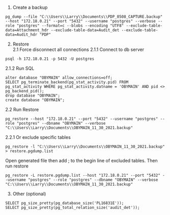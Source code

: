 1. Create a backup <br/>
```
pg_dump --file "C:\\Users\\Larry\\Documents\\PDP_0508_CAPTURE.backup" --host "172.18.0.21" --port "5432" --username "postgres" --verbose --role "postgres" --format=c --blobs --encoding "UTF8" --exclude-table-data=Attachment_hdr --exclude-table-data=Audit_det --exclude-table-data=Audit_hdr "PDP"
```


2. Restore <br/>
2.1 Force disconnect all connections
2.1.1 Connect to db server
```
psql -h 172.18.0.21 -p 5432 -U postgres
```
2.1.2 Run SQL
```
alter database "OBYMAIN" allow_connections=off;
SELECT pg_terminate_backend(pg_stat_activity.pid) FROM pg_stat_activity WHERE pg_stat_activity.datname = 'OBYMAIN' AND pid <> pg_backend_pid();
drop database "OBYMAIN";
create database "OBYMAIN";
```

2.2 Run Restore
```
pg_restore --host "172.18.0.21" --port "5432" --username "postgres" --role "postgres" --dbname "OBYMAIN" --verbose "C:\\Users\\Larry\\Documents\\OBYMAIN_11_30_2021.backup"
```

2.2.1 Or exclude specific tables
```
pg_restore -l "C:\\Users\\Larry\\Documents\\OBYMAIN_11_30_2021.backup" > restore.pgdump.list
```
Open generated file then add ; to the begin line of excluded tables.
Then run restore
```
pg_restore -L restore.pgdump.list --host "172.18.0.21" --port "5432" --username "postgres" --role "postgres" --dbname "OBYMAIN" --verbose "C:\\Users\\Larry\\Documents\\OBYMAIN_11_30_2021.backup"
```

3. Other (optional)
```
SELECT pg_size_pretty(pg_database_size('PL16831E'));
SELECT pg_size_pretty(pg_total_relation_size('audit_det'));
```
